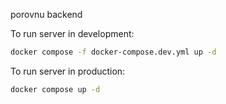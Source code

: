 porovnu backend

To run server in development:

```bash
docker compose -f docker-compose.dev.yml up -d 
```

To run server in production:
```bash
docker compose up -d 
```
